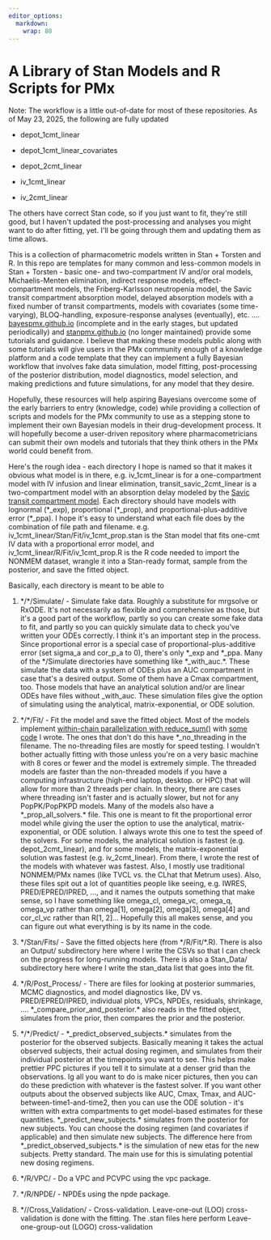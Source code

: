 ```yaml
---
editor_options: 
  markdown: 
    wrap: 80
---
```


# A Library of Stan Models and R Scripts for PMx

Note: The workflow is a little out-of-date for most of these repositories. As of
May 23, 2025, the following are fully updated

-   depot_1cmt_linear

-   depot_1cmt_linear_covariates

-   depot_2cmt_linear

-   iv_1cmt_linear

-   iv_2cmt_linear

The others have correct Stan code, so if you just want to fit, they're still
good, but I haven't updated the post-processing and analyses you might want to
do after fitting, yet. I'll be going through them and updating them as time
allows.

This is a collection of pharmacometric models written in Stan + Torsten and R.
In this repo are templates for many common and less-common models in Stan +
Torsten - basic one- and two-compartment IV and/or oral models, Michaelis-Menten
elimination, indirect response models, effect-compartment models, the
Friberg-Karlsson neutropenia model, the Savic transit compartment absorption
model, delayed absorption models with a fixed number of transit compartments,
models with covariates (some time-varying), BLOQ-handling, exposure-response
analyses (eventually), etc. …. [bayespmx.github.io](https://bayespmx.github.io)
(incomplete and in the early stages, but updated periodically) and
[stanpmx.github.io](https://stanpmx.github.io) (no longer maintained) provide
some tutorials and guidance. I believe that making these models public along
with some tutorials will give users in the PMx community enough of a knowledge
platform and a code template that they can implement a fully Bayesian workflow
that involves fake data simulation, model fitting, post-processing of the
posterior distribution, model diagnostics, model selection, and making
predictions and future simulations, for any model that they desire.

Hopefully, these resources will help aspiring Bayesians overcome some of the
early barriers to entry (knowledge, code) while providing a collection of
scripts and models for the PMx community to use as a stepping stone to implement
their own Bayesian models in their drug-development process. It will hopefully
become a user-driven repository where pharmacometricians can submit their own
models and tutorials that they think others in the PMx world could benefit from.

Here's the rough idea - each directory I hope is named so that it makes it
obvious what model is in there, e.g. iv_1cmt_linear is for a one-compartment
model with IV infusion and linear elimination, transit_savic_2cmt_linear is a
two-compartment model with an absorption delay modeled by the [Savic transit
compartment model](https://pubmed.ncbi.nlm.nih.gov/17653836/). Each directory
should have models with lognormal (\*\_exp), proportional (\*\_prop), and
proportional-plus-additive error (\*\_ppa). I hope it's easy to understand what
each file does by the combination of file path and filename. e.g.
iv_1cmt_linear/Stan/Fit/iv_1cmt_prop.stan is the Stan model that fits one-cmt IV
data with a proportional error model, and iv_1cmt_linear/R/Fit/iv_1cmt_prop.R is
the R code needed to import the NONMEM dataset, wrangle it into a Stan-ready
format, sample from the posterior, and save the fitted object.

Basically, each directory is meant to be able to

1)  \*/\*/Simulate/ - Simulate fake data. Roughly a substitute for mrgsolve or
    RxODE. It's not necessarily as flexible and comprehensive as those, but it's
    a good part of the workflow, partly so you can create some fake data to fit,
    and partly so you can quickly simulate data to check you've written your
    ODEs correctly. I think it's an important step in the process. Since
    proportional error is a special case of proportional-plus-additive error
    (set sigma_a and cor_p_a to 0), there's only \*\_exp and \*\_ppa. Many of
    the \*/Simulate directories have something like \*\_with_auc.\*. These
    simulate the data with a system of ODEs plus an AUC compartment in case
    that's a desired output. Some of them have a Cmax compartment, too. Those
    models that have an analytical solution and/or are linear ODEs have files
    without \_with_auc. These simulation files give the option of simulating
    using the analytical, matrix-exponential, or ODE solution.

2)  \*/\*/Fit/ - Fit the model and save the fitted object. Most of the models
    implement [within-chain parallelization with
    reduce_sum()](https://mc-stan.org/docs/stan-users-guide/reduce-sum.html)
    with [some
    code](https://bayespmx.github.io/tutorials/Threading-for-Within-Chain-Parallelization.html#example-one-compartment-iv)
    I wrote. The ones that don't do this have \*\_no_threading in the filename.
    The no-threading files are mostly for speed testing. I wouldn't bother
    actually fitting with those unless you're on a very basic machine with 8
    cores or fewer and the model is extremely simple. The threaded models are
    faster than the non-threaded models if you have a computing infrastructure
    (high-end laptop, desktop. or HPC) that will allow for more than 2 threads
    per chain. In theory, there are cases where threading isn't faster and is
    actually slower, but not for any PopPK/PopPKPD models. Many of the models
    also have a \*\_prop_all_solvers.\* file. This one is meant to fit the
    proportional error model while giving the user the option to use the
    analytical, matrix-exponential, or ODE solution. I always wrote this one to
    test the speed of the solvers. For some models, the analytical solution is
    fastest (e.g. depot_2cmt_linear), and for some models, the
    matrix-exponential solution was fastest (e.g. iv_2cmt_linear). From there, I
    wrote the rest of the models with whatever was fastest. Also, I mostly use
    traditional NONMEM/PMx names (like TVCL vs. the CLhat that Metrum uses).
    Also, these files spit out a lot of quantities people like seeing, e.g.
    IWRES, PRED/EPRED/IPRED, ..., and it names the outputs something that make
    sense, so I have something like omega_cl, omega_vc, omega_q, omega_vp rather
    than omega[1], omega[2], omega[3], omega[4] and cor_cl_vc rather than R[1,
    2]... Hopefully this all makes sense, and you can figure out what everything
    is by its name in the code.

3)  \*/Stan/Fits/ - Save the fitted objects here (from \*/R/Fit/\*.R). There is
    also an Output/ subdirectory here where I write the CSVs so that I can check
    on the progress for long-running models. There is also a Stan_Data/
    subdirectory here where I write the stan_data list that goes into the fit.

4)  \*/R/Post_Process/ - There are files for looking at posterior summaries,
    MCMC diagnostics, and model diagnostics like, DV vs. PRED/EPRED/IPRED,
    individual plots, VPCs, NPDEs, residuals, shrinkage, ....
    \*\_compare_prior_and_posterior.\* also reads in the fitted object,
    simulates from the prior, then compares the prior and the posterior.

5)  \*/\*/Predict/ - \*\_predict_observed_subjects.\* simulates from the
    posterior for the observed subjects. Basically meaning it takes the actual
    observed subjects, their actual dosing regimen, and simulates from their
    individual posterior at the timepoints you want to see. This helps make
    prettier PPC pictures if you tell it to simulate at a denser grid than the
    observations. Ig all you want to do is make nicer pictures, then you can do
    these prediction with whatever is the fastest solver. If you want other
    outputs about the observed subjects like AUC, Cmax, Tmax, and
    AUC-between-time1-and-time2, then you can use the ODE solution - it's
    written with extra compartments to get model-based estimates for these
    quantities. \*\_predict_new_subjects.\* simulates from the posterior for new
    subjects. You can choose the dosing regimen (and covariates if applicable)
    and then simulate new subjects. The difference here from
    \*\_predict_observed_subjects.\* is the simulation of new etas for the new
    subjects. Pretty standard. The main use for this is simulating potential new
    dosing regimens.

6)  \*/R/VPC/ - Do a VPC and PCVPC using the vpc package.

7)  \*/R/NPDE/ - NPDEs using the npde package.

8)  \*/<Stan or R>/Cross_Validation/ - Cross-validation. Leave-one-out (LOO)
    cross-validation is done with the fitting. The .stan files here perform
    Leave-one-group-out (LOGO) cross-validation
